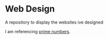 # Web Design
A repository to display the websites ive designed

I am referencing [prime numbers](primes/index.html).
